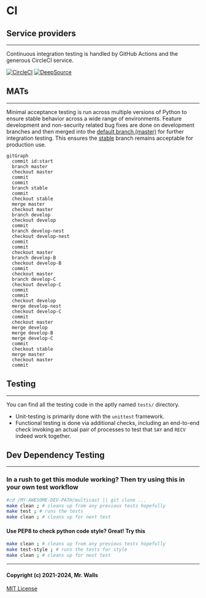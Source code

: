 # CI

## Service providers
***

Continuous integration testing is handled by GitHub Actions and the generous CircleCI service.

[![CircleCI](https://dl.circleci.com/insights-snapshot/gh/reactive-firewall/multicast/master/workflow/badge.svg?window=30d)](https://app.circleci.com/insights/github/reactive-firewall/multicast/workflows/workflow/overview?branch=master&reporting-window=last-90-days&insights-snapshot=true)
[![DeepSource](https://app.deepsource.com/gh/reactive-firewall/multicast.svg/?label=active+issues&show_trend=true&token=SZUDMH7AtX399xLmONFAkiD6)](https://app.deepsource.com/gh/reactive-firewall/multicast/)


## MATs
***

Minimal acceptance testing is run across multiple versions of Python to ensure stable behavior
across a wide range of environments. Feature development and non-security related bug fixes are
done on development branches and then merged into the
[default branch (master)](https://github.com/reactive-firewall/multicast/blob/master/) for further
integration testing. This ensures the [stable](https://github.com/reactive-firewall/multicast/blob/stable/)
branch remains acceptable for production use.

```mermaid
gitGraph
  commit id:start
  branch master
  checkout master
  commit
  commit
  branch stable
  commit 
  checkout stable
  merge master
  checkout master
  branch develop
  checkout develop
  commit
  branch develop-nest
  checkout develop-nest
  commit
  commit
  checkout master
  branch develop-B
  checkout develop-B
  commit
  checkout master
  branch develop-C
  checkout develop-C
  commit
  commit
  checkout develop
  merge develop-nest
  checkout develop-C
  commit
  checkout master
  merge develop
  merge develop-B
  merge develop-C
  commit
  checkout stable
  merge master
  checkout master
  commit
```


## Testing
***

You can find all the testing code in the aptly named `tests/` directory.
* Unit-testing is primarily done with the `unittest` framework.
* Functional testing is done via additional checks, including an end-to-end check invoking an
  actual pair of processes to test that `SAY` and `RECV` indeed work together.


## Dev Dependency Testing
***

### In a rush to get this module working? Then try using this in your own test workflow

```bash
#cd /MY-AWESOME-DEV-PATH/multicast || git clone ...
make clean ; # cleans up from any previous tests hopefully
make test ; # runs the tests
make clean ; # cleans up for next test
```

#### Use PEP8 to check python code style? Great! Try this

```bash
make clean ; # cleans up from any previous tests hopefully
make test-style ; # runs the tests for style
make clean ; # cleans up for next test
```


***
#### Copyright (c) 2021-2024, Mr. Walls
[MIT License](https://github.com/reactive-firewall/multicast/blob/stable/LICENSE.md)
